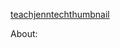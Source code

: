 [teachjenntechthumbnail](https://user-images.githubusercontent.com/77285384/213207608-e8873f5d-131a-4ce5-b7a1-c34cb7971895.png)

About:
